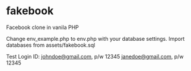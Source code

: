 # fakebook

Facebook clone in vanila PHP

Change env_example.php to env.php with your database settings.
Import databases from assets/fakebook.sql

Test Login ID:
johndoe@gmail.com, p/w 12345
janedoe@gmail.com, p/w 12345
